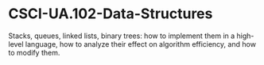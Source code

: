# CSCI-UA.102-Data-Structures
Stacks, queues, linked lists, binary trees: how to implement them in a high-level language, how to analyze their effect on algorithm efficiency, and how to modify them.
